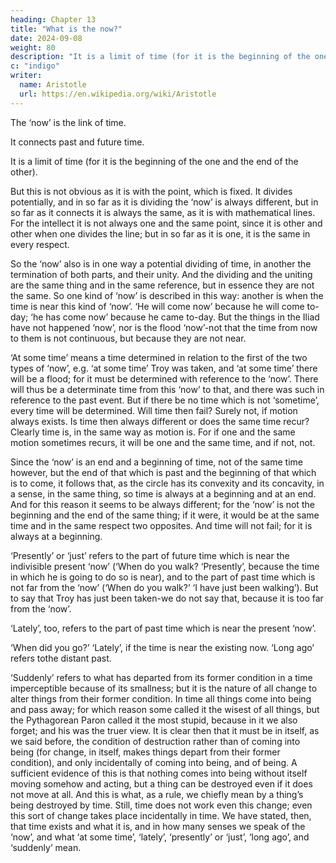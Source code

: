 ```yaml
---
heading: Chapter 13
title: "What is the now?"
date: 2024-09-08
weight: 80
description: "It is a limit of time (for it is the beginning of the one and the end of the other)"
c: "indigo"
writer:
  name: Aristotle 
  url: https://en.wikipedia.org/wiki/Aristotle
---
```




The ‘now’ is the link of time. 

It connects past and future time.

It is a limit of time (for it is the beginning of the one and the end of the other). 

But this is not obvious as it is with the point, which is fixed. It divides potentially, and in so far
as it is dividing the ‘now’ is always different, but in so far as it connects it is always the
same, as it is with mathematical lines. For the intellect it is not always one and the same
point, since it is other and other when one divides the line; but in so far as it is one, it is
the same in every respect.

So the ‘now’ also is in one way a potential dividing of time, in another the termination
of both parts, and their unity. And the dividing and the uniting are the same thing and in
the same reference, but in essence they are not the same.
So one kind of ‘now’ is described in this way: another is when the time is near this kind
of ‘now’. ‘He will come now’ because he will come to-day; ‘he has come now’ because
he came to-day. But the things in the Iliad have not happened ‘now’, nor is the flood
‘now’-not that the time from now to them is not continuous, but because they are not
near.

‘At some time’ means a time determined in relation to the first of the two types of
‘now’, e.g. ‘at some time’ Troy was taken, and ‘at some time’ there will be a flood; for
it must be determined with reference to the ‘now’. There will thus be a determinate time
from this ‘now’ to that, and there was such in reference to the past event. But if there be
no time which is not ‘sometime’, every time will be determined.
Will time then fail? Surely not, if motion always exists. Is time then always different or
does the same time recur? Clearly time is, in the same way as motion is. For if one and
the same motion sometimes recurs, it will be one and the same time, and if not, not.

Since the ‘now’ is an end and a beginning of time, not of the same time however, but the end of that which is past and the beginning of that which is to come, it follows that, as the circle has its convexity and its concavity, in a sense, in the same thing, so time is always at a beginning and at an end. And for this reason it seems to be always different; for the ‘now’ is not the beginning and the end of the same thing; if it were, it would be at the same time and in the same respect two opposites. And time will not fail; for it is always at a beginning.

‘Presently’ or ‘just’ refers to the part of future time which is near the indivisible present
‘now’ (‘When do you walk? ‘Presently’, because the time in which he is going to do so is near), and to the part of past time which is not far from the ‘now’ (‘When do you walk?’ ‘I have just been walking’). But to say that Troy has just been taken-we do not say that, because it is too far from the ‘now’.

‘Lately’, too, refers to the part of past time which is near the present ‘now’.

‘When did you go?’ ‘Lately’, if the time is near the existing now. ‘Long ago’ refers tothe distant past.

‘Suddenly’ refers to what has departed from its former condition in a time imperceptible because of its smallness; but it is the nature of all change to alter things from their former condition. In time all things come into being and pass away; for which reason some called it the wisest of all things, but the Pythagorean Paron called it the most stupid, because in it we also forget; and his was the truer view. It is clear then that it
must be in itself, as we said before, the condition of destruction rather than of coming into being (for change, in itself, makes things depart from their former condition), and
only incidentally of coming into being, and of being. A sufficient evidence of this is that
nothing comes into being without itself moving somehow and acting, but a thing can be
destroyed even if it does not move at all. And this is what, as a rule, we chiefly mean by
a thing’s being destroyed by time. Still, time does not work even this change; even this
sort of change takes place incidentally in time.
We have stated, then, that time exists and what it is, and in how many senses we speak
of the ‘now’, and what ‘at some time’, ‘lately’, ‘presently’ or ‘just’, ‘long ago’, and
‘suddenly’ mean.

